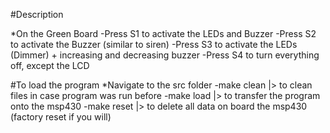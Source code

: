 #Description

  *On the Green Board
  -Press S1 to activate the LEDs and Buzzer
  -Press S2 to activate the Buzzer (similar to siren)
  -Press S3 to activate the LEDs (Dimmer) + increasing and decreasing buzzer
  -Press S4 to turn everything off, except the LCD

#To load the program
  *Navigate to the src folder
  -make clean |>  to clean files in case program was run before
  -make load  |>  to transfer the program onto the msp430
  -make reset |>  to delete all data on board the msp430 (factory reset if you will)
